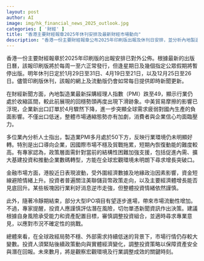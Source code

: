 ```yaml
---
layout: post
author: AI
image: img/hk_financial_news_2025_outlook.jpg
categories: [ '財經' ]
title: "香港主要財經報章2025年休刊安排及最新財經市場動向"
description: "香港一份主要財經報章公布2025年印刷版出報及休刊日安排，並分析內地製造業PMI持續收縮、出口及通縮壓力、西方經濟不確定性對市場表現的影響，以及近期港股走勢、IPO動向和投資風險提醒，建議投資人審慎調整組合因應未來市況變化。"
---
```

香港一份主要財經報章於2025年印刷版的出報安排已對外公佈。根據最新的出版日曆，該報印刷版將於每周一至六正常發行，但逢星期日及幾個指定公眾假期將暫停出版。明年休刊日定於1月29日至31日、4月19日至21日，以及12月25日至26日。儘管印刷版休刊，該報的網上及流動版仍會如常每日提供即時新聞更新。

在財經新聞方面，內地製造業最新採購經理人指數（PMI）跌至49，顯示行業仍處於收縮區間，較此前展現的回穩勢頭再度出現下滑跡象。中美貿易摩擦的影響已浮現，企業新出口訂單於4月驟然下降，進一步突顯全球需求疲弱對國內生產的負面影響。不僅出口低迷，整體市場通縮態勢亦有加劇，消費者與企業信心均面臨壓力。

多位業內分析人士指出，製造業PMI多月處於50下方，反映行業環境仍未明顯好轉。特別是出口導向企業，因國際市場不穩及貿戰拖累，短期內恢復動能的難度較高。有專家認為，政策層面需針對當前的結構性困難加強支援，包括促進內需、擴大基建投資和推動企業數碼轉型，方能在全球宏觀環境未明朗下尋求增長突破口。

金融市場方面，港股近日表現波動，受外圍經濟數據及地緣政治因素影響，資金短線避險情緒上升。投資者普遍關注美聯儲貨幣政策走向，以及主要經濟體增長能否見底回升。某些板塊因行業利好消息逆市走強，但整體投資情緒依然謹慎。

此外，隨著冷靜期結束，部分大型IPO項目有望逐步進場，帶來市場流動性增加。不過，專家提醒，投資人應謹慎評估潛在風險，切勿單憑新聞資訊作出決策。建議根據自身風險承受能力和資產配置目標，審慎調整投資組合，並適時尋求專業意見，以應對市況不確定性的挑戰。

總體來看，在全球政經局勢不穩、外部需求持續低迷的背景下，市場行情仍存較大變數。投資人須緊貼後續政策動向與實體經濟變化，調整投資策略以保障資產安全與潛在回報。未來數月，將是觀察宏觀環境及行業調整成效的關鍵時刻。
